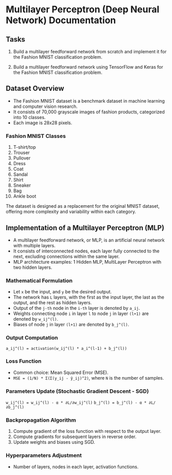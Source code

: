 # Multilayer Perceptron (Deep Neural Network) Documentation

## Tasks
1. Build a multilayer feedforward network from scratch and implement it for the Fashion MNIST classification problem.

2. Build a multilayer feedforward network using TensorFlow and Keras for the Fashion MNIST classification problem.

## Dataset Overview
- The Fashion MNIST dataset is a benchmark dataset in machine learning and computer vision research.
- It consists of 70,000 grayscale images of fashion products, categorized into 10 classes.
- Each image is 28x28 pixels.

### Fashion MNIST Classes
1. T-shirt/top
2. Trouser
3. Pullover
4. Dress
5. Coat
6. Sandal
7. Shirt
8. Sneaker
9. Bag
10. Ankle boot

The dataset is designed as a replacement for the original MNIST dataset, offering more complexity and variability within each category.

## Implementation of a Multilayer Perceptron (MLP)
- A multilayer feedforward network, or MLP, is an artificial neural network with multiple layers.
- It consists of interconnected nodes, each layer fully connected to the next, excluding connections within the same layer.
- MLP architecture examples: 1 Hidden MLP, MultiLayer Perceptron with two hidden layers.

### Mathematical Formulation
- Let `x` be the input, and `y` be the desired output.
- The network has `L` layers, with the first as the input layer, the last as the output, and the rest as hidden layers.
- Output of the `j-th` node in the `i-th` layer is denoted by `a_ij`.
- Weights connecting node `i` in layer `l` to node `j` in layer `(l+1)` are denoted by `w_ij^(l)`.
- Biases of node `j` in layer `(l+1)` are denoted by `b_j^(l)`.

### Output Computation
`a_ij^(l) = activation(w_ij^(l) * a_i^(l-1) + b_j^(l))`

### Loss Function
- Common choice: Mean Squared Error (MSE).
- `MSE = (1/N) * Σ(Σ(y_ij - ŷ_ij)^2)`, where `N` is the number of samples.

### Parameters Update (Stochastic Gradient Descent - SGD)
`w_ij^(l) = w_ij^(l) - α * ∂L/∂w_ij^(l)`
`b_j^(l) = b_j^(l) - α * ∂L/∂b_j^(l)`

### Backpropagation Algorithm
1. Compute gradient of the loss function with respect to the output layer.
2. Compute gradients for subsequent layers in reverse order.
3. Update weights and biases using SGD.

### Hyperparameters Adjustment
- Number of layers, nodes in each layer, activation functions.
